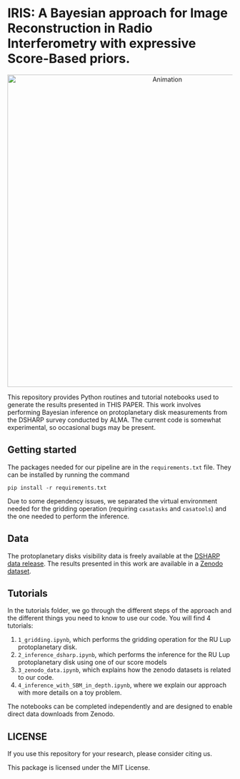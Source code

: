 # IRIS: A Bayesian approach for Image Reconstruction in Radio Interferometry with expressive Score-Based priors. 
<p align="center">
    <img src="assets/gif_dsharp.gif" alt="Animation" width="700">
</p>

This repository provides Python routines and tutorial notebooks used to generate the results presented in THIS PAPER. This work involves performing Bayesian inference on protoplanetary disk measurements from the DSHARP survey conducted by ALMA. The current code is somewhat experimental, so occasional bugs may be present. 


## Getting started
The packages needed for our pipeline are in the `requirements.txt` file. They can be installed by running the command
```shell
pip install -r requirements.txt
```
Due to some dependency issues, we separated the virtual environment needed for the gridding operation (requiring `casatasks` and `casatools`) and the one needed to perform the inference. 

## Data
The protoplanetary disks visibility data is freely available at the [DSHARP data release](https://almascience.eso.org/almadata/lp/DSHARP/). 
The results presented in this work are available in a [Zenodo dataset](https://zenodo.org/records/14407285).

## Tutorials
In the tutorials folder, we go through the different steps of the approach and the different things you need to know to use our code. You will find 4 tutorials: 
1) `1_gridding.ipynb`, which performs the gridding operation for the RU Lup protoplanetary disk. 
2) `2_inference_dsharp.ipynb`, which performs the inference for the RU Lup protoplanetary disk using one of our score models 
3) `3_zenodo_data.ipynb`, which explains how the zenodo datasets is related to our code. 
4) `4_inference_with_SBM_in_depth.ipynb`, where we explain our approach with more details on a toy problem.  

The notebooks can be completed independently and are designed to enable direct data downloads from Zenodo. 

## LICENSE
If you use this repository for your research, please consider citing us. 

This package is licensed under the MIT License. 


